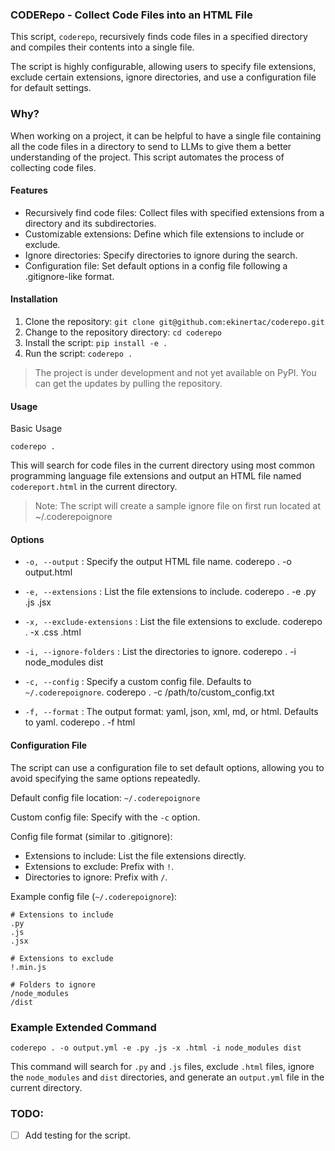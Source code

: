 ### CODERepo - Collect Code Files into an HTML File

This script, `coderepo`, recursively finds code files in a specified 
directory and compiles their contents into a single file. 

The script is highly configurable, allowing users to specify file extensions, 
exclude certain extensions, ignore directories, and use a configuration file for default settings.

### Why?

When working on a project, it can be helpful to have a single file containing all the code files in a directory to send 
to LLMs to give them a better understanding of the project. This script automates the process of collecting code files.

#### Features

- Recursively find code files: Collect files with specified extensions from a directory and its subdirectories.
- Customizable extensions: Define which file extensions to include or exclude.
- Ignore directories: Specify directories to ignore during the search.
- Configuration file: Set default options in a config file following a .gitignore-like format.

#### Installation

1. Clone the repository: `git clone git@github.com:ekinertac/coderepo.git`
2. Change to the repository directory: `cd coderepo`
3. Install the script: `pip install -e .`
4. Run the script: `coderepo .`

> The project is under development and not yet available on PyPI. You can get the updates by pulling the repository.

#### Usage

Basic Usage

    coderepo .

This will search for code files in the current directory using most common programming language file extensions
and output an HTML file named `codereport.html` in the current directory.

> Note: The script will create a sample ignore file on first run located at ~/.coderepoignore


#### Options

- `-o, --output` : Specify the output HTML file name.
    coderepo . -o output.html

- `-e, --extensions` : List the file extensions to include.
    coderepo . -e .py .js .jsx

- `-x, --exclude-extensions` : List the file extensions to exclude.
    coderepo . -x .css .html

- `-i, --ignore-folders` : List the directories to ignore.
    coderepo . -i node_modules dist

- `-c, --config` : Specify a custom config file. Defaults to `~/.coderepoignore`.
    coderepo . -c /path/to/custom_config.txt

- `-f, --format` : The output format: yaml, json, xml, md, or html. Defaults to yaml.
    coderepo . -f html


#### Configuration File

The script can use a configuration file to set default options, allowing you to avoid specifying the same options repeatedly.

Default config file location: `~/.coderepoignore`

Custom config file: Specify with the `-c` option.

Config file format (similar to .gitignore):

- Extensions to include: List the file extensions directly.
- Extensions to exclude: Prefix with `!`.
- Directories to ignore: Prefix with `/`.

Example config file (`~/.coderepoignore`):

    # Extensions to include
    .py
    .js
    .jsx

    # Extensions to exclude
    !.min.js

    # Folders to ignore
    /node_modules
    /dist


### Example Extended Command

    coderepo . -o output.yml -e .py .js -x .html -i node_modules dist

This command will search for `.py` and `.js` files, exclude `.html` files, 
ignore the `node_modules` and `dist` directories, and generate an `output.yml` 
file in the current directory.

### TODO:

- [ ] Add testing for the script.


